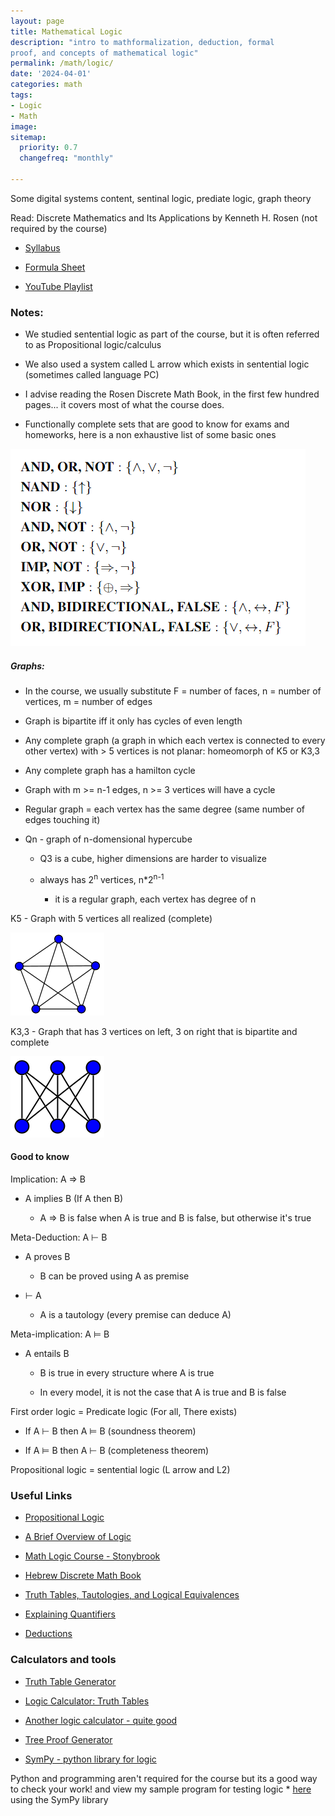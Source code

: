 ```yaml
---
layout: page
title: Mathematical Logic
description: "intro to mathformalization, deduction, formal
proof, and concepts of mathematical logic"
permalink: /math/logic/
date: '2024-04-01'
categories: math
tags:
- Logic
- Math
image: 
sitemap:
  priority: 0.7
  changefreq: "monthly"
  
---
```


Some digital systems content, sentinal logic, prediate logic, graph theory 

Read: Discrete Mathematics and Its Applications by Kenneth H. Rosen (not required by the course)

* [Syllabus](/static/post-image/logic_syllabus.pdf)


* [Formula Sheet](/static/post-image/logic_formula_sheet.pdf)


* [YouTube Playlist](https://www.youtube.com/playlist?list=PL9DdgseuDZgKbu9DeqWJTbETQ8ZOIR2wO)

### Notes: 

- We studied sentential logic as part of the course, but it is often referred to as Propositional logic/calculus

- We also used a system called L arrow which exists in sentential logic (sometimes called language PC) 

- I advise reading the Rosen Discrete Math Book, in the first few hundred pages... it covers most of what the course does.

- Functionally complete sets that are good to know for exams and homeworks, here is a non exhaustive list of some basic ones

![Functionally complete sets](fc_sets.png)

##### Graphs: 

- In the course, we usually substitute F = number of faces,  n = number of vertices, m = number of edges

- Graph is bipartite iff it only has cycles of even length 

- Any complete graph (a graph in which each vertex is connected to every other vertex) with > 5 vertices is not planar: homeomorph of K5 or K3,3

- Any complete graph has a hamilton cycle 

- Graph with m >= n-1 edges, n >= 3 vertices will have a cycle

- Regular graph = each vertex has the same degree (same number of edges touching it)

- Qn - graph of n-domensional hypercube 

  * Q3 is a cube, higher dimensions are harder to visualize

  * always has 2<sup>n</sup> vertices, n*2<sup>n-1</sup>

    - it is a regular graph, each vertex has degree of n

K5 - Graph with 5 vertices all realized (complete)

![K5 graph](k5.png)

K3,3 - Graph that has 3 vertices on left, 3 on right that is bipartite and complete 

![K3,3 graph](k3.png)

#### Good to know 

Implication: A ⇒ B

  * A implies B (If A then B)

    - A ⇒ B is false when A is true and B is false, but otherwise it's true

Meta-Deduction: A ⊢ B

  * A proves B

    - B can be proved using A as premise

  * ⊢ A

    - A is a tautology (every premise can deduce A)

Meta-implication: A ⊨ B

  * A entails B

    - B is true in every structure where A is true

    - In every model, it is not the case that A is true and B is false

First order logic = Predicate logic (For all, There exists)

* If A ⊢ B then A ⊨ B (soundness theorem)

* If A ⊨ B then A ⊢ B (completeness theorem)

Propositional logic = sentential logic (L arrow and L2)


### Useful Links

* [Propositional Logic](https://iep.utm.edu/prop-log/)


* [A Brief Overview of Logic](http://www.math.hawaii.edu/~ramsey/Logic.html)


* [Math Logic Course - Stonybrook](https://www3.cs.stonybrook.edu/~cse541/)


* [Hebrew Discrete Math Book](https://www.cs.mta.ac.il/staff/Michal_Parnas/publications.html)

<!-- * [Discrete Math Course - Tel Aviv U](http://courses.cs.tau.ac.il/bdida/06b/bdida06b.html) -->

* [Truth Tables, Tautologies, and Logical Equivalences](https://sites.millersville.edu/bikenaga/math-proof/truth-tables/truth-tables.html)

* [Explaining Quantifiers](https://www.whitman.edu/mathematics/higher_math_online/section01.02.html)

* [Deductions](https://www.cs.cornell.edu/courses/cs3110/2012sp/lectures/lec15-logic-contd/lec15.html)


### Calculators and tools

* [Truth Table Generator](https://web.stanford.edu/class/cs103/tools/truth-table-tool/)


* [Logic Calculator: Truth Tables](https://www.erpelstolz.at/gateway/TruthTable.html)


* [Another logic calculator - quite good](https://sheabunge.github.io/boolcalc/)


* [Tree Proof Generator](https://www.umsu.de/trees/)


* [SymPy - python library for logic](https://www.sympy.org/en/index.html)

Python and programming aren't required for the course but its a good way to check your work!
and view my sample program for testing logic * [here](/math/logic/program.py)
using the SymPy library